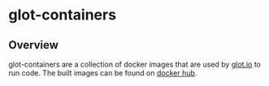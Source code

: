glot-containers
===============


## Overview
glot-containers are a collection of docker images that are used
by [glot.io](https://glot.io) to run code. The built images can be
found on [docker hub](https://hub.docker.com/r/glot/).
